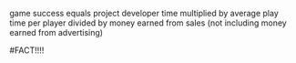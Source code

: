 game success equals project developer time multiplied by average play time per player divided by money earned from sales (not including money earned from advertising)

#FACT!!!!